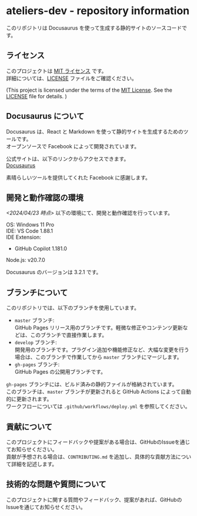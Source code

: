 # ateliers-dev - repository information

このリポジトリは Docusaurus を使って生成する静的サイトのソースコードです。

## ライセンス

このプロジェクトは [MIT ライセンス](LICENSE) です。  
詳細については、[LICENSE](LICENSE) ファイルをご確認ください。  
  
(This project is licensed under the terms of the [MIT License](LICENSE). See the [LICENSE](LICENSE) file for details. )

## Docusaurus について

Docusaurus は、React と Markdown を使って静的サイトを生成するためのツールです。  
オープンソースで Facebook によって開発されています。

公式サイトは、以下のリンクからアクセスできます。  
[Docusaurus](https://docusaurus.io/)

素晴らしいツールを提供してくれた Facebook に感謝します。

## 開発と動作確認の環境

*<2024/04/23 時点>*
以下の環境にて、開発と動作確認を行っています。

OS: Windows 11 Pro  
IDE: VS Code 1.88.1  
IDE Extension:

* GitHub Copilot 1.181.0

Node.js: v20.7.0

Docusaurus のバージョンは 3.2.1 です。

## ブランチについて

このリポジトリでは、以下のブランチを使用しています。

* `master` ブランチ:  
GitHub Pages リリース用のブランチです。軽微な修正やコンテンツ更新などは、このブランチで直接作業します。
* `develop` ブランチ:  
開発用のブランチです。プラグイン追加や機能修正など、大幅な変更を行う場合は、このブランチで作業してから `master` ブランチにマージします。
* `gh-pages` ブランチ:  
GitHub Pages の公開用ブランチです。

`gh-pages` ブランチには、ビルド済みの静的ファイルが格納されています。  
このブランチは、`master` ブランチが更新されると GitHub Actions によって自動的に更新されます。  
ワークフローについては `.github/workflows/deploy.yml` を参照してください。

## 貢献について

このプロジェクトにフィードバックや提案がある場合は、GitHubのIssueを通じてお知らせください。  
貢献が予想される場合は、`CONTRIBUTING.md` を追加し、具体的な貢献方法について詳細を記述します。

## 技術的な問題や質問について

このプロジェクトに関する質問やフィードバック、提案があれば、GitHubのIssueを通じてお知らせください。
